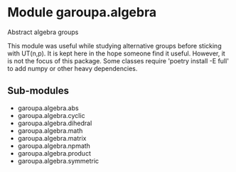 Module garoupa.algebra
======================
Abstract algebra groups

This module was useful while studying alternative groups before sticking with UT(n,p).
It is kept here in the hope someone find it useful.
However, it is not the focus of this package.
Some classes require 'poetry install -E full' to add numpy or other heavy dependencies.

Sub-modules
-----------
* garoupa.algebra.abs
* garoupa.algebra.cyclic
* garoupa.algebra.dihedral
* garoupa.algebra.math
* garoupa.algebra.matrix
* garoupa.algebra.npmath
* garoupa.algebra.product
* garoupa.algebra.symmetric